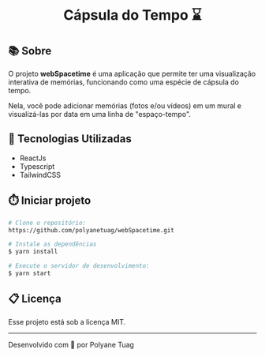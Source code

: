 <h1 align="center">Cápsula do Tempo ⌛</h1>

## 📚 Sobre
O projeto **webSpacetime** é uma aplicação que permite ter uma visualização interativa de memórias, funcionando como uma espécie de cápsula do tempo.

Nela, você pode adicionar memórias (fotos e/ou vídeos) em um mural e visualizá-las por data em uma linha de "espaço-tempo".


## 🚀 Tecnologias Utilizadas
- ReactJs
- Typescript
- TailwindCSS
  

## ⏱️ Iniciar projeto

```bash
# Clone o repositório:
https://github.com/polyanetuag/webSpacetime.git

# Instale as dependências
$ yarn install

# Execute o servidor de desenvolvimento:
$ yarn start

```

## 📋 Licença
Esse projeto está sob a licença MIT. 

---

Desenvolvido com 💜 por Polyane Tuag



